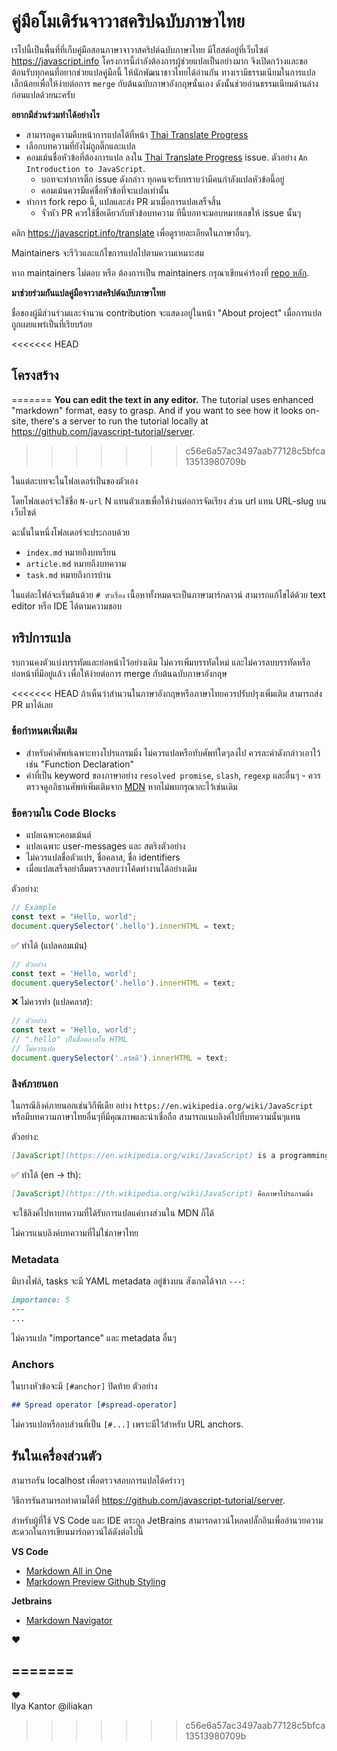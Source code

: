 # คู่มือโมเดิร์นจาวาสคริปฉบับภาษาไทย

เรโปนี้เป็นพื้นที่ที่เก็บคู่มือสอนภาษาจาวาสคริปต์ฉบับภาษาไทย มีโฮสต์อยู่ที่เว็บไซต์ <https://javascript.info> โครงการนี้กำลังต้องการผู้ช่วยแปลเป็นอย่างมาก จึงเปิดกว้างและขอต้อนรับทุกคนที่อยากช่วยแปลคู่มือนี้ ให้นักพัฒนาชาวไทยได้อ่านกัน ทางเรามีธรรมเนียมในการแปลเล็กน้อยเพื่อให้ง่ายต่อการ `merge` กับต้นฉบับภาษาอังกฤษนั้นเอง ดังนั้นช่วยอ่านธรรมเนียมด้านล่างก่อนแปลด้วยนะครับ

**อยากมีส่วนร่วมทำได้อย่างไร**
- สามารถดูความคืบหน้าการแปลได้ที่หน้า [Thai Translate Progress](https://github.com/javascript-tutorial/th.javascript.info/issues/1)
- เลือกบทความที่ยังไม่ถูกติ๊กและแปล
- คอมเม้นชื่อหัวข้อที่ต้องการแปล ลงใน [Thai Translate Progress](https://github.com/javascript-tutorial/th.javascript.info/issues/1) issue. ตัวอย่าง `An Introduction to JavaScript`.
    - บอทจะทำการติ๊ก issue ดังกล่าว ทุกคนจะรับทราบว่ามีคนกำลังแปลหัวข้อนี้อยู่
    - คอมเม้นควรมีแค่ชื่อหัวข้อที่จะแปลเท่านั้น
- ทำการ fork repo นี้, แปลและส่ง PR มาเมื่อการแปลเสร็จสิ้น
    - จั่วหัว PR ควรใช้ชื่อเดียวกับหัวข้อบทความ ทีนี้บอทจะมอบหมายเลขให้ issue นั้นๆ

คลิก <https://javascript.info/translate> เพื่อดูรายละเอียดในภาษาอื่นๆ.

Maintainers จะรีวิวและแก้ไขการแปลไปตามความเหมาะสม

หาก maintainers ไม่ตอบ หรือ ต้องการเป็น maintainers กรุณาเขียนคำร้องที่ [repo หลัก](https://github.com/javascript-tutorial/en.javascript.info/issues/new).

**มาช่วยร่วมกันแปลคู่มือจาวาสคริปต์ฉบับภาษาไทย**

ชื่อของผู้มีส่วนร่วมและจำนวน contribution จะแสดงอยู่ในหน้า "About project" เมื่อการแปลถูกเผยแพร่เป็นที่เรียบร้อย

<<<<<<< HEAD
## โครงสร้าง
=======
**You can edit the text in any editor.** The tutorial uses enhanced "markdown" format, easy to grasp. And if you want to see how it looks on-site, there's a server to run the tutorial locally at <https://github.com/javascript-tutorial/server>.
>>>>>>> c56e6a57ac3497aab77128c5bfca13513980709b

ในแต่ละบทจะในโฟลเดอร์เป็นของตัวเอง

โดยโฟลเดอร์จะใช้ชื่อ `N-url` N แทนตัวเลขเพื่อให้ง่านต่อการจัดเรียง ส่วน url แทน URL-slug บนเว็บไซต์

ฉะนั้นในหนึ่งโฟลเดอร์จะประกอบด้วย

- `index.md` หมายถึงบทเรียน
- `article.md` หมายถึงบทความ
- `task.md` หมายถึงการบ้าน

ในแต่ละไฟล์จะเริ่มต้นด้วย `# หัวเรื่อง` เนื้อหาทั้งหมดจะเป็นภาษามาร์กดาวน์ สามารถแก้ไขได้ด้วย text editor หรือ IDE ได้ตามความชอบ


## ทริปการแปล

รบกวนคงตัวแบ่งบรรทัดและย่อหน้าไว้อย่างเดิม ไม่ควรเพิ่มบรรทัดใหม่ และไม่ควรลบบรรทัดหรือย่อหน้าที่มีอยู่แล้ว เพื่อให้ง่ายต่อการ merge กับต้นฉบับภาษาอังกฤษ

<<<<<<< HEAD
ถ้าเห็นว่าสำนวนในภาษาอังกฤษหรือภาษาไทยควรปรับปรุงเพิ่มเติม สามารถส่ง PR มาได้เลย

### ข้อกำหนดเพิ่มเติม

- สำหรับคำศัพท์เฉพาะทางโปรแกรมมิ่ง ไม่ควรแปลหรือทับศัพท์ใดๆลงไป ควรละคำดังกล่าวเอาไว้ เช่น "Function Declaration" 
- คำที่เป็น keyword ของภาษาอย่าง `resolved promise`, `slash`, `regexp` และอื่นๆ - ควรตรวจดูอภิธานศัพท์เพิ่มเติมจาก [MDN](https://developer.mozilla.org/th/) หากไม่พบกรุณาละไว้เช่นเดิม

### ข้อความใน Code Blocks

- แปลเฉพาะคอมเม้นต์
- แปลเฉพาะ user-messages และ สตริงตัวอย่าง
- ไม่ควรแปลชื่อตัวแปร, ชื่อคลาส, ชื่อ identifiers
- เมื่อแปลเสร็จอย่าลืมตรวจสอบว่าโค้ดทำงานได้อย่างเดิม

ตัวอย่าง:

```js
// Example
const text = "Hello, world";
document.querySelector('.hello').innerHTML = text;
```

✅ ทำได้ (แปลคอมเม้น)

```js
// ตัวอย่าง
const text = 'Hello, world';
document.querySelector('.hello').innerHTML = text;
```

❌ ไม่ควรทำ (แปลคลาส):

```js
// ตัวอย่าง
const text = 'Hello, world';
// ".hello" เป็นชื่อคลาสใน HTML
// ไม่ควรแปล
document.querySelector('.สวัสดี').innerHTML = text;
```

### ลิงค์ภายนอก

ในกรณีลิงค์ภายนอกเช่นวิกีพีเดีย อย่าง `https://en.wikipedia.org/wiki/JavaScript` หรือมีบทความภาษาไทยอื่นๆที่มีคุณภาพและน่าเชื่อถือ สามารถแนบลิงค์ไปที่บทความนั้นๆแทน

ตัวอย่าง:

```md
[JavaScript](https://en.wikipedia.org/wiki/JavaScript) is a programming language.
```

✅ ทำได้ (en -> th):

```md
[JavaScript](https://th.wikipedia.org/wiki/JavaScript) คือภาษาโปรแกรมมิ่ง
```

จะใช้ลิงค์ไปหาบทความที่ได้รับการแปลแค่บางส่วนใน MDN ก็ได้

ไม่ควรแนบลิงค์บทความที่ไม่ใช่ภาษาไทย

### Metadata

มีบางไฟล์, tasks จะมี YAML metadata อยู่ข้างบน สังเกตได้จาก `---`:

```md
importance: 5
---
...
```

ไม่ควรแปล "importance" และ metadata อื่นๆ

### Anchors

ในบางหัวข้อจะมี `[#anchor]` ปิดท้าย ตัวอย่าง

```md
## Spread operator [#spread-operator]
```

ไม่ควรแปลหรือลบส่วนที่เป็น `[#...]` เพราะมีไว้สำหรับ URL anchors.

## รันในเครื่องส่วนตัว

สามารถรัน localhost เพื่อตรวจสอบการแปลได้คร่าวๆ

วิธีการรันสามารถทำตามได้ที่ <https://github.com/javascript-tutorial/server>. 

สำหรับผู้ที่ใช้ VS Code และ IDE ตระกูล JetBrains สามารถดาวน์โหลดปลั๊กอินเพื่ออำนวยความสะดวกในการเขียนมาร์กดาวน์ได้ดังต่อไปนี้

**VS Code**

- [Markdown All in One](https://marketplace.visualstudio.com/items?itemName=yzhang.markdown-all-in-one)
- [Markdown Preview Github Styling](https://marketplace.visualstudio.com/items?itemName=bierner.markdown-preview-github-styles)

**Jetbrains**

- [Markdown Navigator](https://plugins.jetbrains.com/plugin/7896-markdown-navigator/)



♥ 

=======
---  
♥  
Ilya Kantor @iliakan
>>>>>>> c56e6a57ac3497aab77128c5bfca13513980709b
